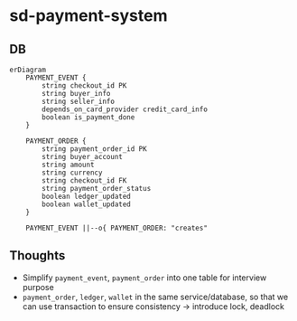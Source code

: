 # sd-payment-system

## DB

```mermaid
erDiagram
    PAYMENT_EVENT {
        string checkout_id PK
        string buyer_info
        string seller_info
        depends_on_card_provider credit_card_info
        boolean is_payment_done
    }

    PAYMENT_ORDER {
        string payment_order_id PK
        string buyer_account
        string amount
        string currency
        string checkout_id FK
        string payment_order_status
        boolean ledger_updated
        boolean wallet_updated
    }

    PAYMENT_EVENT ||--o{ PAYMENT_ORDER: "creates"
```

## Thoughts
- Simplify `payment_event`, `payment_order` into one table for interview purpose
- `payment_order`, `ledger`, `wallet` in the same service/database, so that we can use transaction to ensure consistency -> introduce lock, deadlock